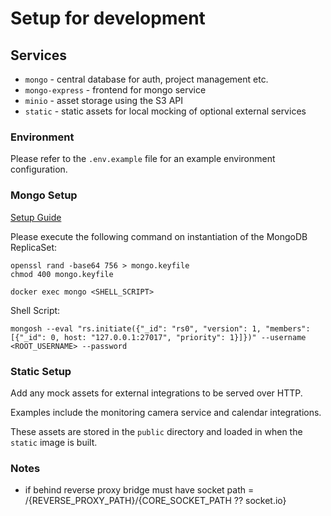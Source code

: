 # Setup for development

## Services

- ```mongo``` - central database for auth, project management etc.
- ```mongo-express``` - frontend for mongo service
- ```minio``` - asset storage using the S3 API
- ```static``` - static assets for local mocking of optional external services

### Environment

Please refer to the ```.env.example``` file for an example environment configuration.

### Mongo Setup

[Setup Guide](!https://www.mongodb.com/docs/manual/tutorial/deploy-replica-set-with-keyfile-access-control/)

Please execute the following command on instantiation of the MongoDB ReplicaSet:

```shell
openssl rand -base64 756 > mongo.keyfile
chmod 400 mongo.keyfile
```

```shell
docker exec mongo <SHELL_SCRIPT>
```

Shell Script:

```shell
mongosh --eval "rs.initiate({"_id": "rs0", "version": 1, "members": [{"_id": 0, host: "127.0.0.1:27017", "priority": 1}]})" --username <ROOT_USERNAME> --password
```

### Static Setup

Add any mock assets for external integrations to be served over HTTP.

Examples include the monitoring camera service and calendar integrations.

These assets are stored in the ```public``` directory and loaded in when
the ```static``` image is built.

### Notes

- if behind reverse proxy bridge must have socket path = /{REVERSE_PROXY_PATH}/{CORE_SOCKET_PATH ?? socket.io}